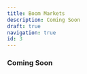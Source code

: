 ```yaml
---
title: Boom Markets
description: Coming Soon
draft: true
navigation: true
id: 3
---
```


### Coming Soon

